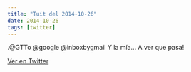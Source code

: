 ```yaml
---
title: "Tuit del 2014-10-26"
date: 2014-10-26
tags: [twitter]
---
```


.@GTTo @google @inboxbygmail Y la mía... A ver que pasa!



[Ver en Twitter](https://twitter.com/i/web/status/526294608884797440)
